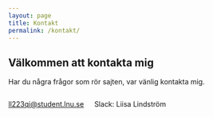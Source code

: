 ```yaml
---
layout: page
title: Kontakt
permalink: /kontakt/
---
```

<div class="page-style">
    <h2>Välkommen att kontakta mig</h2>
    <p>Har du några frågor som rör sajten, var vänlig kontakta mig.</p>

<div class="columns">
    <p><a href="mailto:ll223qi@student.lnu.se">ll223qi@student.lnu.se</a></p>
    <p>Slack: Liisa Lindström</p>
</div>
</div>
